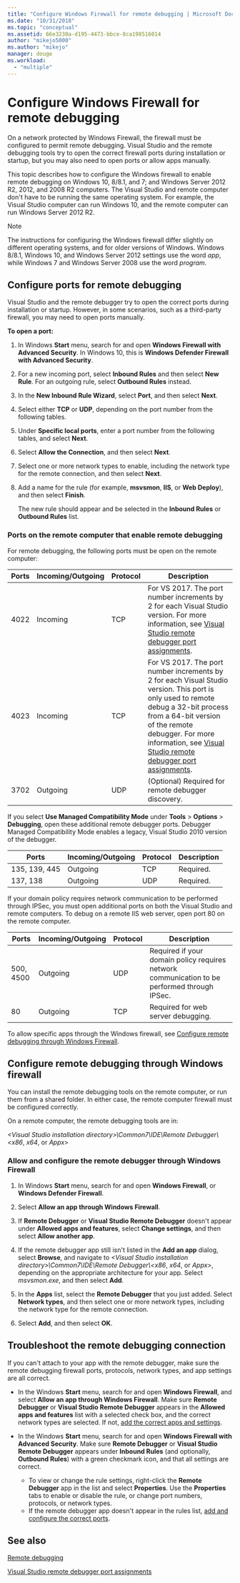```yaml
---
title: "Configure Windows Firewall for remote debugging | Microsoft Docs"
ms.date: "10/31/2018"
ms.topic: "conceptual"
ms.assetid: 66e3230a-d195-4473-bbce-8ca198516014
author: "mikejo5000"
ms.author: "mikejo"
manager: douge
ms.workload: 
  - "multiple"
---
```

# Configure Windows Firewall for remote debugging

On a network protected by Windows Firewall, the firewall must be configured to permit remote debugging. Visual Studio and the remote debugging tools try to open the correct firewall ports during installation or startup, but you may also need to open ports or allow apps manually. 

This topic describes how to configure the Windows firewall to enable remote debugging on Windows 10, 8/8.1, and 7; and Windows Server 2012 R2, 2012, and 2008 R2 computers. The Visual Studio and remote computer don't have to be running the same operating system. For example, the Visual Studio computer can run Windows 10, and the remote computer can run Windows Server 2012 R2.      
  
>[!NOTE]
>The instructions for configuring the Windows firewall differ slightly on different operating systems, and for older versions of Windows. Windows 8/8.1, Windows 10, and Windows Server 2012 settings use the word *app*, while Windows 7 and Windows Server 2008 use the word *program*.  

## Configure ports for remote debugging  

Visual Studio and the remote debugger try to open the correct ports during installation or startup. However, in some scenarios, such as a third-party firewall, you may need to open ports manually. 

**To open a port:**
  
1. In Windows **Start** menu, search for and open **Windows Firewall with Advanced Security**. In Windows 10, this is **Windows Defender Firewall with Advanced Security**.
   
1. For a new incoming port, select **Inbound Rules** and then select **New Rule**. For an outgoing rule, select **Outbound Rules** instead.

1. In the **New Inbound Rule Wizard**, select **Port**, and then select **Next**. 
   
1. Select either **TCP** or **UDP**, depending on the port number from the following tables.
   
1. Under **Specific local ports**, enter a port number from the following tables, and select **Next**.
   
1. Select **Allow the Connection**, and then select **Next**.
   
1. Select one or more network types to enable, including the network type for the remote connection, and then select **Next**.
   
1. Add a name for the rule (for example, **msvsmon**, **IIS**, or **Web Deploy**), and then select **Finish**.

   The new rule should appear and be selected in the **Inbound Rules** or **Outbound Rules** list.

### Ports on the remote computer that enable remote debugging

For remote debugging, the following ports must be open on the remote computer:

|**Ports**|**Incoming/Outgoing**|**Protocol**|**Description**|   
|-|-|-|-|
|4022|Incoming|TCP|For VS 2017. The port number increments by 2 for each Visual Studio version. For more information, see [Visual Studio remote debugger port assignments](../debugger/remote-debugger-port-assignments.md).|  
|4023|Incoming|TCP|For VS 2017. The port number increments by 2 for each Visual Studio version. This port is only used to remote debug a 32-bit process from a 64-bit version of the remote debugger. For more information, see  [Visual Studio remote debugger port assignments](../debugger/remote-debugger-port-assignments.md).| 
|3702|Outgoing|UDP|(Optional) Required for remote debugger discovery.|    
  
If you select **Use Managed Compatibility Mode** under **Tools** > **Options** > **Debugging**, open these additional remote debugger ports. Debugger Managed Compatibility Mode enables a legacy, Visual Studio 2010 version of the debugger. 

|**Ports**|**Incoming/Outgoing**|**Protocol**|**Description**|  
|-|-|-|-|  
|135, 139, 445|Outgoing|TCP|Required.|  
|137, 138|Outgoing|UDP|Required.|  

If your domain policy requires network communication to be performed through IPSec, you must open additional ports on both the Visual Studio and remote computers. To debug on a remote IIS web server, open port 80 on the remote computer.

|**Ports**|**Incoming/Outgoing**|**Protocol**|**Description**|  
|-|-|-|-|  
|500, 4500|Outgoing|UDP|Required if your domain policy requires network communication to be performed through IPSec.|  
|80|Outgoing|TCP|Required for web server debugging.|

To allow specific apps through the Windows firewall, see [Configure remote debugging through Windows Firewall](#configure-remote-debugging-through-windows-firewall). 

## Configure remote debugging through Windows firewall

You can install the remote debugging tools on the remote computer, or run them from a shared folder. In either case, the remote computer firewall must be configured correctly. 

On a remote computer, the remote debugging tools are in:  
  
*\<Visual Studio installation directory\>\\Common7\\IDE\\Remote Debugger\\\<x86*, *x64*, or *Appx*\> 
  
### Allow and configure the remote debugger through Windows Firewall 
  
1. In Windows **Start** menu, search for and open **Windows Firewall**, or **Windows Defender Firewall**. 
  
1. Select **Allow an app through Windows Firewall**.  
  
1.  If **Remote Debugger** or **Visual Studio Remote Debugger** doesn't appear under **Allowed apps and features**, select **Change settings**, and then select **Allow another app**. 

1.  If the remote debugger app still isn't listed in the **Add an app** dialog, select **Browse**, and navigate to *\<Visual Studio installation directory\>\\Common7\\IDE\\Remote Debugger\\\<x86*, *x64*, or *Appx*\>, depending on the appropriate architecture for your app. Select *msvsmon.exe*, and then select **Add**.  
    
1.  In the **Apps** list, select the **Remote Debugger** that you just added. Select **Network types**, and then select one or more network types, including the network type for the remote connection. 
    
1.  Select **Add**, and then select **OK**.

## <a name="troubleshooting"></a>Troubleshoot the remote debugging connection
  
If you can't attach to your app with the remote debugger, make sure the remote debugging firewall ports, protocols, network types, and app settings are all correct. 

- In the Windows **Start** menu, search for and open **Windows Firewall**, and select **Allow an app through Windows Firewall**. Make sure **Remote Debugger** or **Visual Studio Remote Debugger** appears in the **Allowed apps and features** list with a selected check box, and the correct network types are selected. If not, [add the correct apps and settings](#configure-remote-debugging-through-windows-firewall).
  
- In the Windows **Start** menu, search for and open **Windows Firewall with Advanced Security**. Make sure **Remote Debugger** or **Visual Studio Remote Debugger** appears under **Inbound Rules** (and optionally, **Outbound Rules**) with a green checkmark icon, and that all settings are correct. 
  
  - To view or change the rule settings, right-click the **Remote Debugger** app in the list and select **Properties**. Use the **Properties** tabs to enable or disable the rule, or change port numbers, protocols, or network types. 
  - If the remote debugger app doesn't appear in the rules list, [add and configure the correct ports](#configure-ports-for-remote-debugging). 

## See also  
[Remote debugging](../debugger/remote-debugging.md)

[Visual Studio remote debugger port assignments](../debugger/remote-debugger-port-assignments.md)
